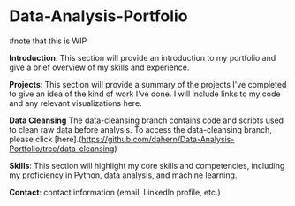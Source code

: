 # Data-Analysis-Portfolio
#note that this is WIP

**Introduction**: This section will provide an introduction to my portfolio and give a brief overview of my skills and experience.

**Projects**: This section will provide a summary of the projects I've completed to give an idea of the kind of work I've done. I will include links to my code and any relevant visualizations here.

**Data Cleansing**
The data-cleansing branch contains code and scripts used to clean raw data before analysis. 
To access the data-cleansing branch, please click [here].(https://github.com/dahern/Data-Analysis-Portfolio/tree/data-cleansing)

**Skills**: This section will highlight my core skills and competencies, including my proficiency in Python, data analysis, and machine learning.

**Contact**: contact information (email, LinkedIn profile, etc.) 
